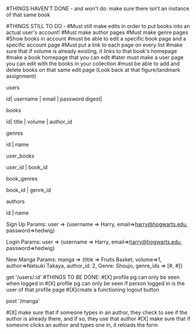 #THINGS HAVEN'T DONE - and won't do: make sure there isn't an instance of that same book

#THINGS STILL TO DO -
#Must still make edits in order to put books into an actual user's account!
#Must make author pages
#Must make genre pages
#Show books in account
#must be able to edit a specific book page and a specific account page
#Must put a link to each page on every list
#make sure that if volume is already existing, it links to that book's homepage
#make a book homepage that you can edit
#later must make a user page you can edit with the books in your collection
#must be able to add and delete books on that same edit page (Look back at that figure/landmark assignment)

users

id| username | email | password digest|

books

id| title | volume | author_id

genres

id | name

user_books

user_id | book_id

book_genres

book_id | genre_id

authors

id | name

Sign Up Params:
user => {username => Harry, email=>harry@hogwarts.edu, password=>hedwig}

Login Params:
user => {username => Harry, email=>harry@hogwarts.edu, password=>hedwig}

New Manga Params:
manga => {title => Fruits Basket, volume=>1, author=>Natsuki Takaya, author_id: 2, Genre: Shoujo, genre_ids => [#, #]}

get '/users/:id'
  #THINGS TO BE DONE:
  #[X] profile pg can only be seen when logged in
  #[X] profile pg can only be seen if person logged in is the user of that profile page
  #[X]create a functioning logout button

post '/manga'

  #[X] make sure that if someone types in an author, they check to see if the author is already there, and if so, they use that author
  #[X] make sure that if someone clicks an author and types one in, it reloads the form
